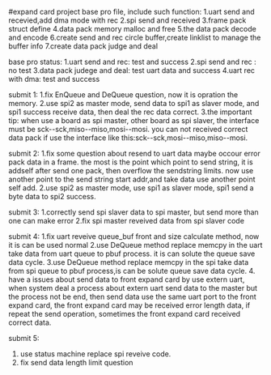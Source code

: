 #expand card project
base pro file, include such function:
1.uart send and recevied,add dma mode with rec
2.spi send and received
3.frame pack struct define 
4.data pack memory malloc and free
5.the data pack decode and encode
6.create send and rec circle buffer,create linklist to manage the buffer info
7.create data pack judge and deal

base pro status:
1.uart send and rec: test and success
2.spi send and rec : no test
3.data pack judege and deal: test uart data and success
4.uart rec with dma: test and success



submit 1:
1.fix EnQueue and DeQueue question, now it is opration the memory.
2.use spi2 as master mode, send data to spi1 as slaver mode, and spi1 success receive data, then deal the rec data correct.
3.the important tip: when use a board as spi master, other board as spi slaver, the interface must be sck--sck,miso--miso,mosi--mosi.
  you can not received correct data pack if use the interface like this:sck--sck,mosi--miso,miso--mosi.

 
submit 2:
1.fix some question about resend to uart data maybe occour error pack data in a frame. the most is the point which point to send string, it is addself after send one pack, then overflow the sendstring limits. now use another point to the send string start addr,and take data use another point self add.
2.use spi2 as master mode, use spi1 as slaver mode, spi1 send a byte data to spi2 success.

submit 3:
1.correctly send spi slaver data to spi master, but send more than one can make error
2.fix spi master reveived data from spi slaver code


submit 4:
1.fix uart reveive queue_buf front and size calculate method, now it is can be used normal
2.use DeQueue method replace memcpy in the uart take data from uart queue to pbuf process. it is can solute the queue save data cycle.
3.use DeQueue method replace memcpy in the spi take data from spi queue to pbuf process,is can be solute queue save data cycle.
4. have a issues about send data to front expand card by use extern uart, when system deal a process about extern uart send data to the master but the process not be end, then send data use the same uart port to the front expand card, the front expand card may be received error length data, if repeat the send operation, sometimes the front expand card received correct data.

submit 5:
1. use status machine replace spi reveive code.
2. fix send data length limit question

